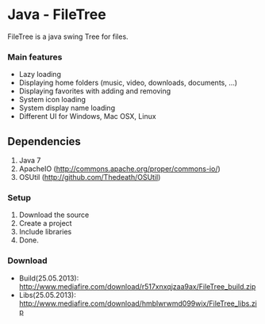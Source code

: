 Java - FileTree
=========

FileTree is a java swing Tree for files.
### Main features
* Lazy loading
* Displaying home folders (music, video, downloads, documents, ...)
* Displaying favorites with adding and removing
* System icon loading
* System display name loading
* Different UI for Windows, Mac OSX, Linux

## Dependencies
1. Java 7
2. ApacheIO (http://commons.apache.org/proper/commons-io/)
3. OSUtil (http://github.com/Thedeath/OSUtil)

### Setup
1. Download the source
2. Create a project
3. Include libraries
4. Done.

### Download
* Build(25.05.2013): http://www.mediafire.com/download/r517xnxqjzaa9ax/FileTree_build.zip
* Libs(25.05.2013): http://www.mediafire.com/download/hmblwrwmd099wix/FileTree_libs.zip
